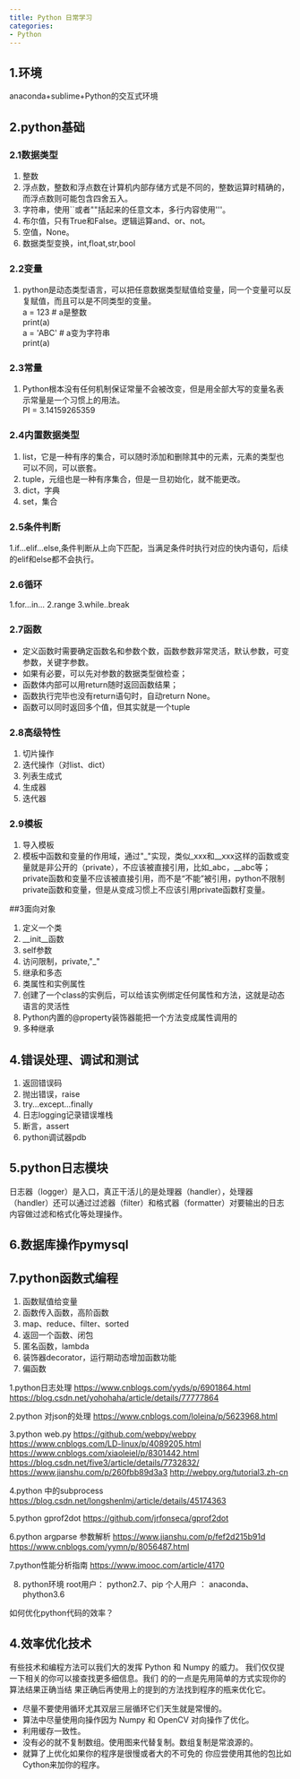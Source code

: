 ```yaml
---
title: Python 日常学习
categories:
- Python
---
```



## 1.环境
anaconda+sublime+Python的交互式环境

## 2.python基础
### 2.1数据类型
1. 整数
2. 浮点数，整数和浮点数在计算机内部存储方式是不同的，整数运算时精确的，而浮点数则可能包含四舍五入。
3. 字符串，使用``或者""括起来的任意文本，多行内容使用'''。  
4. 布尔值，只有True和False。逻辑运算and、or、not。
5. 空值，None。
6. 数据类型变换，int,float,str,bool
### 2.2变量
1. python是动态类型语言，可以把任意数据类型赋值给变量，同一个变量可以反复赋值，而且可以是不同类型的变量。  
    a = 123 # a是整数  
    print(a)  
    a = 'ABC' # a变为字符串  
    print(a)  

### 2.3常量
1. Python根本没有任何机制保证常量不会被改变，但是用全部大写的变量名表示常量是一个习惯上的用法。  
    PI = 3.14159265359   

### 2.4内置数据类型
1. list，它是一种有序的集合，可以随时添加和删除其中的元素，元素的类型也可以不同，可以嵌套。
2. tuple，元组也是一种有序集合，但是一旦初始化，就不能更改。
3. dict，字典
4. set，集合

### 2.5条件判断
1.if...elif...else,条件判断从上向下匹配，当满足条件时执行对应的快内语句，后续的elif和else都不会执行。

### 2.6循环
1.for...in...
2.range
3.while..break

### 2.7函数
- 定义函数时需要确定函数名和参数个数，函数参数非常灵活，默认参数，可变参数，关键字参数。
- 如果有必要，可以先对参数的数据类型做检查；
- 函数体内部可以用return随时返回函数结果；
- 函数执行完毕也没有return语句时，自动return None。
- 函数可以同时返回多个值，但其实就是一个tuple

### 2.8高级特性
1. 切片操作
2. 迭代操作（对list、dict）
3. 列表生成式
4. 生成器
5. 迭代器


### 2.9模板
1. 导入模板
2. 模板中函数和变量的作用域，通过"_"实现，类似_xxx和__xxx这样的函数或变量就是非公开的（private），不应该被直接引用，比如_abc，__abc等；private函数和变量不应该被直接引用，而不是“不能”被引用，python不限制private函数和变量，但是从变成习惯上不应该引用private函数䄦变量。


##3面向对象
1. 定义一个类
2. __init__函数
3. self参数
4. 访问限制，private,"_"
5. 继承和多态
6. 类属性和实例属性
7. 创建了一个class的实例后，可以给该实例绑定任何属性和方法，这就是动态语言的灵活性
8. Python内置的@property装饰器能把一个方法变成属性调用的
9. 多种继承

## 4.错误处理、调试和测试
1. 返回错误码
2. 抛出错误，raise 
2. try...except...finally
3. 日志logging记录错误堆栈
4. 断言，assert
5. python调试器pdb



## 5.python日志模块
日志器（logger）是入口，真正干活儿的是处理器（handler），处理器（handler）还可以通过过滤器（filter）和格式器（formatter）对要输出的日志内容做过滤和格式化等处理操作。


## 6.数据库操作pymysql


## 7.python函数式编程
1. 函数赋值给变量
2. 函数传入函数，高阶函数
3. map、reduce、filter、sorted
4. 返回一个函数、闭包
5. 匿名函数，lambda
6. 装饰器decorator，运行期动态增加函数功能
7. 偏函数



1.python日志处理
https://www.cnblogs.com/yyds/p/6901864.html
https://blog.csdn.net/yohohaha/article/details/77777864


2.python 对json的处理
https://www.cnblogs.com/loleina/p/5623968.html


3.python web.py
https://github.com/webpy/webpy
https://www.cnblogs.com/LD-linux/p/4089205.html
https://www.cnblogs.com/xiaoleiel/p/8301442.html
https://blog.csdn.net/five3/article/details/7732832/
https://www.jianshu.com/p/260fbb89d3a3
http://webpy.org/tutorial3.zh-cn

4.python 中的subprocess
https://blog.csdn.net/longshenlmj/article/details/45174363


5.python gprof2dot
https://github.com/jrfonseca/gprof2dot


6.python argparse 参数解析
https://www.jianshu.com/p/fef2d215b91d
https://www.cnblogs.com/yymn/p/8056487.html

7.python性能分析指南
https://www.imooc.com/article/4170


8. python环境
root用户：  python2.7、pip
个人用户 ： anaconda、phython3.6


如何优化python代码的效率？

## 4.效率优化技术
有些技术和编程方法可以我们大的发挥 Python 和 Numpy 的威力。 我们仅仅提一下相关的你可以接查找更多细信息。我们 的的一点是先用简单的方式实现你的算法结果正确当结 果正确后再使用上的提到的方法找到程序的瓶来优化它。

- 尽量不要使用循环尤其双层三层循环它们天生就是常慢的。
- 算法中尽量使用向操作因为 Numpy 和 OpenCV 对向操作了优化。
- 利用缓存一致性。
- 没有必的就不复制数组。使用图来代替复制。数组复制是常浪源的。
- 就算了上优化如果你的程序是很慢或者大的不可免的 你应尝使用其他的包比如 Cython来加你的程序。
